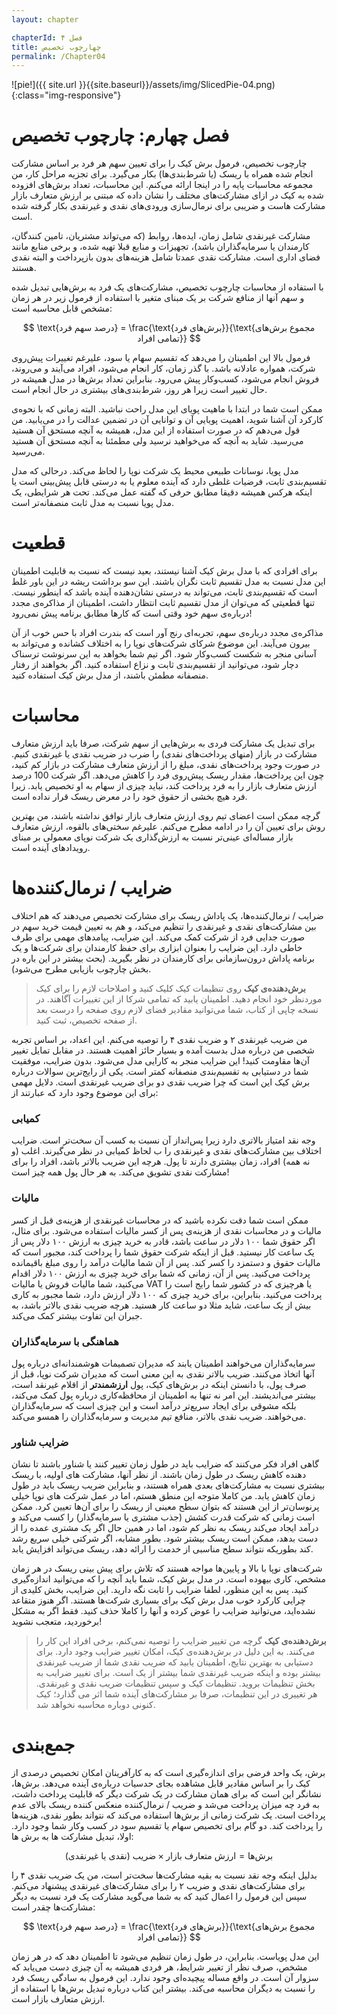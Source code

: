 ```yaml
---
layout: chapter

chapterId: فصل ۴
title: چهارچوب تخصیص
permalink: /Chapter04
---
```


![pie!]({{ site.url }}{{site.baseurl}}/assets/img/SlicedPie-04.png){:class="img-responsive"}

# فصل چهارم: چارچوب تخصیص

چارچوب تخصیص، فرمول برش کیک را برای تعیین سهم هر فرد بر اساس مشارکت انجام شده همراه با ریسک (یا شرط‌بندی‌ها) بکار می‌گیرد. برای تجزیه مراحل کار، من مجموعه محاسبات پایه را در اینجا ارائه می‌کنم. این محاسبات، تعداد برش‌های افزوده شده به کیک در ازای مشارکت‌های مختلف را نشان داده که مبتنی بر ارزش متعارف بازار مشارکت هاست و ضریبی برای نرمال‌سازی ورودی‌های نقدی و غیرنقدی بکار گرفته شده است.

مشارکت غیرنقدی شامل زمان، ایده‌ها، روابط (که می‌تواند مشتریان، تامین کنندگان، کارمندان یا سرمایه‌گذاران باشد)، تجهیزات و منابع قبلا تهیه شده، و برخی منابع مانند فضای اداری است. مشارکت نقدی عمدتا شامل هزینه‌های بدون بازپرداخت و البته نقدی هستند.

با استفاده از محاسبات چارچوب تخصیص، مشارکت‌های یک فرد به برش‌هایی تبدیل شده و سهم آنها از منافع شرکت بر یک مبنای متغیر با استفاده از فرمول زیر در هر زمان مشخص قابل محاسبه است:

$$
\text{درصد سهم فرد} = \frac{\text{برش‌های فرد}}{\text{مجموع برش‌های تمامی افراد}}
$$

فرمول بالا این اطمینان را می‌دهد که تقسیم سهام یا سود، علیرغم تغییرات پیش‌روی شرکت، همواره عادلانه باشد. با گذر زمان، کار انجام می‌شود، افراد می‌آیند و می‌روند، فروش انجام می‌شود، کسب‌وکار پیش می‌رود. بنابراین تعداد برش‌ها در مدل همیشه در حال تغییر است زیرا هر روز، شرط‌بندی‌های بیشتری در حال انجام است.

ممکن است شما در ابتدا با ماهیت پویای این مدل راحت نباشید. البته زمانی که با نحوه‌ی کارکرد آن آشنا شوید، اهمیت پویایی آن و توانایی آن در تضمین عدالت را در می‌یابید. من قول می‌دهم که در صورت استفاده از این مدل، همیشه به آنچه مستحق آن هستید می‌رسید. شاید به آنچه که می‌خواهید نرسید ولی مطمئنا به آنچه مستحق آن هستید می‌رسید.

مدل پویا، نوسانات طبیعی محیط یک شرکت نوپا را لحاظ می‌کند. درحالی که مدل تقسیم‌بندی ثابت، فرضیات غلطی دارد که آینده معلوم یا به درستی قابل پیش‌بینی است یا اینکه هرکس همیشه دقیقا مطابق حرفی که گفته عمل می‌کند. تحت هر شرایطی، یک مدل پویا نسبت به مدل ثابت منصفانه‌تر است.

# قطعیت

برای افرادی که با مدل برش کیک آشنا نیستند، بعید نیست که نسبت به قابلیت اطمینان این مدل نسبت به مدل تقسیم ثابت نگران باشند. این سو برداشت ریشه در این باور غلط است که تقسیم‌بندی ثابت، می‌تواند به درستی نشان‌دهنده آینده باشد که اینطور نیست. تنها قطعیتی که می‌توان از مدل تقسیم ثابت انتظار داشت، اطمینان از مذاکره‌ی مجدد درباره‌ی سهم خود وقتی است که کارها مطابق برنامه پیش نمی‌رود!

مذاکره‌ی مجدد درباره‌ی سهم، تجربه‌ای رنج آور است که بندرت افراد با حس خوب از آن بیرون می‌آیند. این موضوع شرکای شرکت‌های نوپا را به اختلاف کشانده و می‌تواند به آسانی منجر به شکست کسب‌وکار شود.
اگر تیم شما بخواهد به این سرنوشت ترسناک دچار شود، می‌توانید از تقسیم‌بندی ثابت و نزاع استفاده کنید. اگر بخواهند از رفتار منصفانه مطمئن باشند، از مدل برش کیک استفاده کنید.

# محاسبات

برای تبدیل یک مشارکت فردی به برش‌هایی از سهم شرکت، صرفا باید ارزش متعارف مشارکت در بازار (منهای پرداخت‌های نقدی) را ضرب در ضریب نقدی یا غیرنقدی کنیم. در صورت وجود پرداخت‌های نقدی، مبلغ را از ارزش متعارف مشارکت در بازار کم کنید، چون این پرداخت‌ها، مقدار ریسک پیش‌روی فرد را کاهش می‌دهد. اگر شرکت 100 درصد ارزش متعارف بازار را به فرد پرداخت کند، نباید چیزی از سهام به او تخصیص یابد. زیرا فرد هیچ بخشی از حقوق خود را در معرض ریسک قرار نداده است.

گرچه ممکن است اعضای تیم روی ارزش متعارف بازار توافق نداشته باشند، من بهترین روش برای تعیین آن را در ادامه مطرح می‌کنم. علیرغم سختی‌های بالقوه، ارزش متعارف بازار مساله‌ای عینی‌تر نسبت به ارزش‌گذاری یک شرکت نوپای معمولی بر مبنای رویدادهای آینده است.

# ضرایب / نرمال‌کننده‌ها

ضرایب / نرمال‌کننده‌ها، یک پاداش ریسک برای مشارکت تخصیص می‌دهند که هم اختلاف بین مشارکت‌های نقدی و غیرنقدی را تنظیم می‌کند، و هم به تعیین قیمت خرید سهم در صورت جدایی فرد از شرکت کمک می‌کند. این ضرایب، پیامدهای مهمی برای طرف خاطی دارد. این ضرایب را بعنوان ابزاری برای حفظ کارمندان برای شرکت‌ها و یک برنامه پاداش درون‌سازمانی برای کارمندان در نظر بگیرید. (بحث بیشتر در این باره در بخش چارچوب بازیابی مطرح می‌شود).

> **برش‌دهنده‌ی کیک**
> روی تنظیمات کیک کلیک کنید و اصلاحات لازم را برای کیک موردنظر خود انجام دهید. اطمینان یابید که تمامی شرکا از این تغییرات آگاهند. در نسخه چاپی از کتاب، شما می‌توانید مقادیر فضای لازم روی صفحه را درست بعد از صفحه تخصیص، ثبت کنید.

من ضریب غیرنقدی ۲ و ضریب نقدی ۴ را توصیه می‌کنم. این اعداد، بر اساس تجربه شخصی من درباره مدل بدست آمده و بسیار حائز اهمیت هستند. در مقابل تمایل تغییر آن‌ها مقاومت کنید! این ضرایب منجر به کارایی مدل می‌شود. بدون ضرایب، موفقیت شما در دستیابی به تقسیم‌بندی منصفانه کمتر است. یکی از رایج‌ترین سوالات درباره برش کیک این است که چرا ضریب نقدی دو برای ضریب غیرنقدی است. دلایل مهمی برای این موضوع وجود دارد که عبارتند از:

### کمیابی

وجه نقد امتیاز بالاتری دارد زیرا پس‌انداز آن نسبت به کسب آن سخت‌تر است. ضرایب اختلاف بین مشارکت‌های نقدی و غیرنقدی را ب لحاظ کمیابی در نظر می‌گیرند. اغلب (و نه همه) افراد، زمان بیشتری دارند تا پول. هرچه این ضریب بالاتر باشد، افراد را برای مشارکت نقدی تشویق می‌کند. به هر حال پول همه چیز است!

### مالیات

ممکن است شما دقت نکرده باشید که در محاسبات غیرنقدی از هزینه‌ی قبل از کسر مالیات و در محاسبات نقدی از هزینه‌ی پس از کسر مالیات استفاده می‌شود.
برای مثال، اگر حقوق شما ۱۰۰ دلار در ساعت باشد، قادر به خرید چیزی به ارزش ۱۰۰ دلار پس از یک ساعت کار نیستید. قبل از اینکه شرکت حقوق شما را پرداخت کند، مجبور است که مالیات حقوق و دستمزد را کسر کند. پس از آن شما مالیات درآمد را روی مبلغ باقیمانده پرداخت می‌کنید. پس از آن، زمانی که شما برای خرید چیزی به ارزش ۱۰۰ دلار اقدام می‌کنید، شما مالیات فروش یا مالیات VAT یا هرچیزی که در کشور شما رایج است را پرداخت می‌کنید. بنابراین، برای خرید چیزی که ۱۰۰ دلار ارزش دارد، شما مجبور به کاری بیش از یک ساعت، شاید مثلا دو ساعت کار هستید. هرچه ضریب نقدی بالاتر باشد، به جبران این تفاوت بیشتر کمک می‌کند.

### هماهنگی با سرمایه‌گذاران

سرمایه‌گذاران می‌خواهند اطمینان یابند که مدیران تصمیمات هوشمندانه‌ای درباره پول آنها اتخاذ می‌کنند. ضریب بالاتر نقدی به این معنی است که مدیران شرکت نوپا، قبل از صرف پول، با دانستن اینکه در برش‌های کیک، پول **ارزشمندتر** از اقلام غیرنقد است، بیشتر می‌اندیشند. این امر نه تنها به اطمینان از محافظه‌کاری درباره پول کمک می‌کند، بلکه مشوقی برای ایجاد سریع‌تر درآمد است و این چیزی است که سرمایه‌گذاران می‌خواهند. ضریب نقدی بالاتر، منافع تیم مدیریت و سرمایه‌گذاران را همسو می‌کند.

### ضرایب شناور

گاهی افراد فکر می‌کنند که ضرایب باید در طول زمان تغییر کنند یا شناور باشند تا نشان دهنده کاهش ریسک در طول زمان باشند. از نظر آنها، مشارکت های اولیه، با ریسک بیشتری نسبت به مشارکت‌های بعدی همراه هستند، و بنابراین ضریب ریسک باید در طول زمان کاهش یابد.
من کاملا متوجه این منطق هستم، اما در عمل شرکت های نوپا خیلی پرنوسان‌تر از این هستند که بتوان سطح معینی از ریسک را برای آن‌ها تعیین کرد. ممکن است زمانی که شرکت قدرت کشش (جذب مشتری یا سرمایه‌گذار) را کسب می‌کند و درآمد ایجاد می‌کند ریسک به نظر کم شود، اما در همین حال اگر یک مشتری عمده را از دست بدهد، ممکن است ریسک بیشتر شود. بطور مشابه، اگر شرکتی خیلی سریع رشد کند بطوریکه نتواند سطح مناسبی از خدمت را ارائه دهد، ریسک می‌تواند افزایش یابد.

شرکت‌های نوپا با بالا و پایین‌ها مواجه هستند که تلاش برای پیش بینی ریسک در هر زمان مشخص، کاری بیهوده است. در مدل برش کیک، شما باید آنچه را که می‌توانید اندازه‌گیری کنید. پس به این منظور، لطفا ضرایب را ثابت نگه دارید. این ضرایب، بخش کلیدی از چرایی کارکرد خوب مدل برش کیک برای بسیاری شرکت‌ها هستند. اگر هنوز متقاعد نشده‌اید، می‌توانید ضرایب را عوض کرده و آنها را کاملا حذف کنید. فقط اگر به مشکل برخوردید، متعجب نشوید!

> **برش‌دهنده‌ی کیک**
> گرچه من تغییر ضرایب را توصیه نمی‌کنم، برخی افراد این کار را می‌کنند. به این دلیل در برش‌دهنده‌ی کیک، امکان تغییر ضرایب وجود دارد. برای دستیابی به بهترین نتایج، اطمینان یابید که ضریب نقدی شما از ضریب غیرنقدی بیشتر بوده و اینکه ضریب غیرنقدی شما بیشتر از یک است.
> برای تغییر ضرایب به بخش تنظیمات بروید. تنظیمات کیک و سپس تنظیمات ضریب نقدی و غیرنقدی. هر تغییری در این تنظیمات، صرفا بر مشارکت‌های آینده شما اثر می گذارد؛ کیک کنونی دوباره محاسبه نخواهد شد.

# جمع‌بندی

برش، یک واحد فرضی برای اندازه‌گیری است که به کارآفرینان امکان تخصیص درصدی از کیک را بر اساس مقادیر قابل مشاهده بجای حدسیات درباره‌ی آینده می‌دهد. برش‌ها، نشانگر این است که برای همان مشارکت در یک شرکت دیگر که قابلیت پرداخت داشت، به فرد چه میزان پرداخت می‌شد و ضریب / نرمال‌کننده منعکس کننده ریسک بالای عدم پرداخت است. یک شرکت زمانی از برش‌ها استفاده می‌کند که نتواند بطور نقدی، هزینه‌ها را پرداخت کند.
دو گام برای تخصیص سهام یا تقسیم سود در کسب وکار شما وجود دارد. اولا، تبدیل مشارکت ها به برش ها:

$$
\text{برش‌ها} = \text{ارزش‌ متعارف بازار} \times \text{ضریب (نقدی یا غیر‌نقدی)}
$$

بدلیل اینکه وجه نقد نسبت به بقیه مشارکت‌‌ها سخت‌تر است، من یک ضریب نقدی ۴ را برای مشارکت‌های نقدی و ضریب ۲ را برای مشارکت‌های غیرنقدی پیشنهاد می‌کنم.
سپس این فرمول را اعمال کنید که به شما می‌گوید مشارکت یک فرد نسبت به دیگر مشارکت‌ها چقدر است:

$$
\text{درصد سهم فرد} = \frac{\text{برش‌های فرد}}{\text{مجموع برش‌های تمامی افراد}}
$$

این مدل پویاست. بنابراین، در طول زمان تنظیم می‌شود تا اطمینان دهد که در هر زمان مشخص، صرف نظر از تغییر شرایط، هر فردی همیشه به آن چیزی دست می‌یابد که سزوار آن است.
در واقع مساله پیچیده‌ای وجود ندارد. این فرمول به سادگی ریسک فرد را نسبت به دیگران محاسبه می‌کند. بیشتر این کتاب درباره تبدیل برش‌ها با استفاده از ارزش متعارف بازار است.

